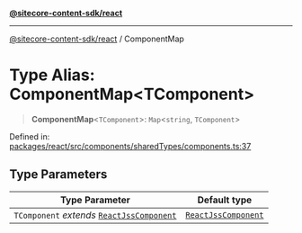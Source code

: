 [**@sitecore-content-sdk/react**](../README.md)

***

[@sitecore-content-sdk/react](../README.md) / ComponentMap

# Type Alias: ComponentMap\<TComponent\>

> **ComponentMap**\<`TComponent`\>: `Map`\<`string`, `TComponent`\>

Defined in: [packages/react/src/components/sharedTypes/components.ts:37](https://github.com/Sitecore/content-sdk/blob/7a8762cba8d2433002de71e21a5ba27c55dcfe57/packages/react/src/components/sharedTypes/components.ts#L37)

## Type Parameters

| Type Parameter | Default type |
| ------ | ------ |
| `TComponent` *extends* [`ReactJssComponent`](ReactJssComponent.md) | [`ReactJssComponent`](ReactJssComponent.md) |
